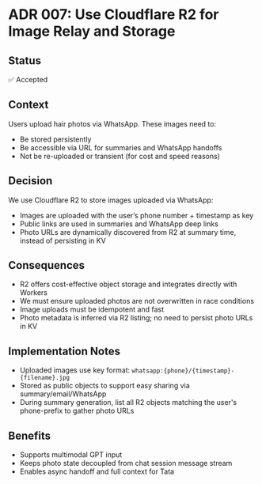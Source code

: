 # ADR 007: Use Cloudflare R2 for Image Relay and Storage

## Status

✅ Accepted

## Context

Users upload hair photos via WhatsApp. These images need to:

- Be stored persistently
- Be accessible via URL for summaries and WhatsApp handoffs
- Not be re-uploaded or transient (for cost and speed reasons)

## Decision

We use Cloudflare R2 to store images uploaded via WhatsApp:

- Images are uploaded with the user’s phone number + timestamp as key
- Public links are used in summaries and WhatsApp deep links
- Photo URLs are dynamically discovered from R2 at summary time, instead of persisting in KV

## Consequences

- R2 offers cost-effective object storage and integrates directly with Workers
- We must ensure uploaded photos are not overwritten in race conditions
- Image uploads must be idempotent and fast
- Photo metadata is inferred via R2 listing; no need to persist photo URLs in KV

## Implementation Notes

- Uploaded images use key format: `whatsapp:{phone}/{timestamp}-{filename}.jpg`
- Stored as public objects to support easy sharing via summary/email/WhatsApp
- During summary generation, list all R2 objects matching the user's phone-prefix to gather photo URLs

## Benefits

- Supports multimodal GPT input
- Keeps photo state decoupled from chat session message stream
- Enables async handoff and full context for Tata
